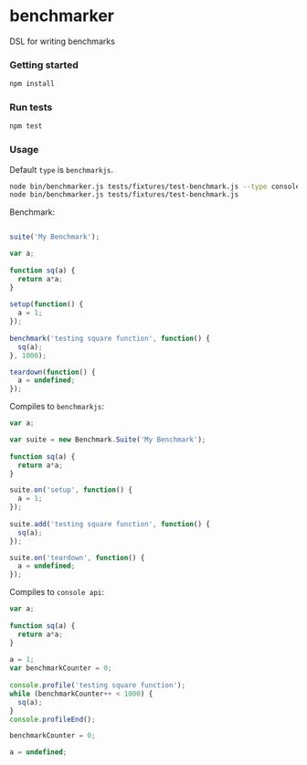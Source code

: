 benchmarker
===========

DSL for writing benchmarks

### Getting started

```bash
npm install
```

### Run tests

```bash
npm test
```

### Usage

Default `type` is `benchmarkjs`.

```bash
node bin/benchmarker.js tests/fixtures/test-benchmark.js --type consoleapi
node bin/benchmarker.js tests/fixtures/test-benchmark.js
```

Benchmark:

```javascript

suite('My Benchmark');

var a;
 
function sq(a) {
  return a*a;
}
 
setup(function() {
  a = 1;
});
 
benchmark('testing square function', function() {
  sq(a);
}, 1000);

teardown(function() {
  a = undefined;
});
```

Compiles to `benchmarkjs`:

```javascript
var a;

var suite = new Benchmark.Suite('My Benchmark');
 
function sq(a) {
  return a*a;
}

suite.on('setup', function() {
  a = 1;
});
 
suite.add('testing square function', function() {
  sq(a);
});

suite.on('teardown', function() {
  a = undefined;
});
```

Compiles to `console api`:

```javascript
var a;
 
function sq(a) {
  return a*a;
}
 
a = 1;
var benchmarkCounter = 0;
 
console.profile('testing square function');
while (benchmarkCounter++ < 1000) {
  sq(a);
}
console.profileEnd();

benchmarkCounter = 0;

a = undefined;
```
